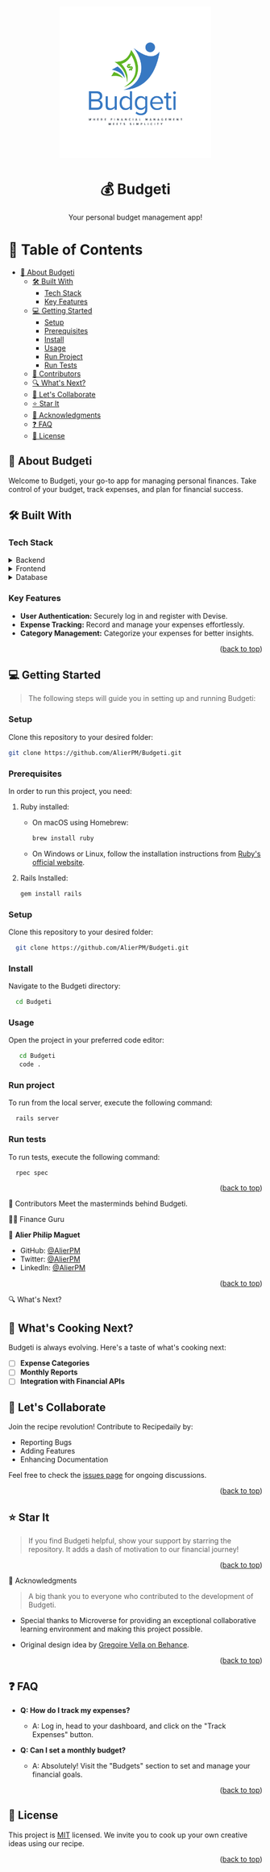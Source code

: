 <a name="readme-top"></a>

<a name="readme-top"></a>

<div align="center">

  <img src="budgeti_logo.png" alt="Budgeti Logo" width="300" height="auto" />
  <br/>

  <h1><b>💰 Budgeti</b></h1>

  <p>Your personal budget management app!</p>

</div>

# 📗 Table of Contents

- [📖 About Budgeti](#about-budgeti)
  - [🛠 Built With](#built-with)
    - [Tech Stack](#tech-stack)
    - [Key Features](#key-features)
  - [💻 Getting Started](#getting-started)
    - [Setup](#setup)
    - [Prerequisites](#prerequisites)
    - [Install](#install)
    - [Usage](#usage)
    - [Run Project](#run-project)
    - [Run Tests](#run-tests)
  - [👥 Contributors](#contributors)
  - [🔍 What's Next?](#whats-next)
  - [🤝 Let's Collaborate](#lets-collaborate)
  - [⭐️ Star It](#star-it)
  - [🙏 Acknowledgments](#acknowledgements)
  - [❓ FAQ](#faq)
  - [📝 License](#license)

<!-- ABOUT BUDGETI -->

## 📖 About Budgeti <a name="about-budgeti"></a>

Welcome to Budgeti, your go-to app for managing personal finances. Take control of your budget, track expenses, and plan for financial success.

## 🛠 Built With <a name="built-with"></a>

### Tech Stack <a name="tech-stack"></a>

<details>
  <summary>Backend</summary>
  <ul>
    <li><a href="https://rubyonrails.org/">Ruby on Rails</a></li>
  </ul>
</details>

<details>
  <summary>Frontend</summary>
  <ul>
    <li><a href="https://getbootstrap.com/">Bootstrap</a></li>
  </ul>
</details>

<details>
  <summary>Database</summary>
  <ul>
    <li><a href="https://www.postgresql.org/">PostgreSQL</a></li>
  </ul>
</details>

### Key Features <a name="key-features"></a>

- **User Authentication:** Securely log in and register with Devise.
- **Expense Tracking:** Record and manage your expenses effortlessly.
- **Category Management:** Categorize your expenses for better insights.

<p align="right">(<a href="#readme-top">back to top</a>)</p>

<!-- GETTING STARTED -->

## 💻 Getting Started <a name="getting-started"></a>

> The following steps will guide you in setting up and running Budgeti:

### Setup

Clone this repository to your desired folder:

```sh
git clone https://github.com/AlierPM/Budgeti.git

```

### Prerequisites

In order to run this project, you need:

1. Ruby installed:
   - On macOS using Homebrew:

     ```sh
     brew install ruby
     ```

   - On Windows or Linux, follow the installation instructions from [Ruby's official website](https://www.ruby-lang.org/en/documentation/installation/).

2. Rails Installed:

   ```sh
   gem install rails
   ```

### Setup

Clone this repository to your desired folder:
```sh
  git clone https://github.com/AlierPM/Budgeti.git
```

### Install

Navigate to the Budgeti directory:

```sh
  cd Budgeti
```

### Usage

Open the project in your preferred code editor:
```sh
   cd Budgeti
   code .
```

### Run project

To run from the local server, execute the following command:

```sh
  rails server
```
### Run tests

To run tests, execute the following command:

```sh
  rpec spec
```

<p align="right">(<a href="#readme-top">back to top</a>)</p>

<!-- CONTRIBUTORS -->
👥 Contributors <a name="contributors"></a>
Meet the masterminds behind Budgeti.

👩‍💻 Finance Guru

👤 **Alier Philip Maguet**

- GitHub: [@AlierPM](https://github.com/AlierPM)
- Twitter: [@AlierPM](https://twitter.com/AlierPM)
- LinkedIn: [@AlierPM](https://www.linkedin.com/in/alierphilipmaguet/)

<p align="right">(<a href="#readme-top">back to top</a>)</p>

<!-- WHAT'S NEXT? -->
🔍 What's Next? <a name="whats-next"></a>
## 🔮 What's Cooking Next? <a name="whats-cooking-next"></a>
Budgeti is always evolving. Here's a taste of what's cooking next:

- [ ] **Expense Categories**
- [ ] **Monthly Reports**
- [ ] **Integration with Financial APIs**

<!-- LET'S COLLABORATE -->

## 🤝 Let's Collaborate <a name="lets-collaborate"></a>

Join the recipe revolution! Contribute to Recipedaily by:

- Reporting Bugs
- Adding Features
- Enhancing Documentation

Feel free to check the [issues page](../../issues/) for ongoing discussions.

<p align="right">(<a href="#readme-top">back to top</a>)</p>

<!-- STAR IT -->
## ⭐️ Star It <a name="star-it"></a>
> If you find Budgeti helpful, show your support by starring the repository. It adds a dash of motivation to our financial journey!

<p align="right">(<a href="#readme-top">back to top</a>)</p>

<!-- ACKNOWLEDGEMENTS -->
🙏 Acknowledgments <a name="acknowledgements"></a>

> A big thank you to everyone who contributed to the development of Budgeti.

- Special thanks to Microverse for providing an exceptional collaborative learning environment and making this project possible.

- Original design idea by [Gregoire Vella on Behance](https://www.behance.net/gallery/19759151/Snapscan-iOs-design-and-branding).



<p align="right">(<a href="#readme-top">back to top</a>)</p>

<!-- FAQ -->
## ❓ FAQ <a name="faq"></a>

- **Q: How do I track my expenses?**

  - A: Log in, head to your dashboard, and click on the "Track Expenses" button.

- **Q: Can I set a monthly budget?**

  - A: Absolutely! Visit the "Budgets" section to set and manage your financial goals.

<p align="right">(<a href="#readme-top">back to top</a>)</p>


<!-- LICENSE -->

## 📝 License <a name="license"></a>

This project is [MIT](./License) licensed. We invite you to cook up your own creative ideas using our recipe.

<p align="right">(<a href="#readme-top">back to top</a>)</p>
